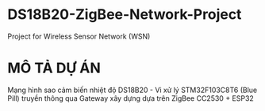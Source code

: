 # DS18B20-ZigBee-Network-Project
Project for Wireless Sensor Network (WSN)
# MÔ TẢ DỰ ÁN
Mạng hình sao cảm biến nhiệt độ DS18B20 -  Vi xử lý STM32F103C8T6 (Blue Pill) truyền thông qua Gateway xây dựng dựa trên ZigBee CC2530 + ESP32
